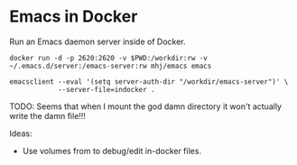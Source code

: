 # Emacs in Docker

Run an Emacs daemon server inside of Docker.

    docker run -d -p 2620:2620 -v $PWD:/workdir:rw -v ~/.emacs.d/server:/emacs-server:rw mhj/emacs emacs

    emacsclient --eval '(setq server-auth-dir "/workdir/emacs-server")' \
                --server-file=indocker .


TODO: Seems that when I mount the god damn directory it won't actually write the damn file!!!

Ideas:

- Use volumes from to debug/edit in-docker files.

